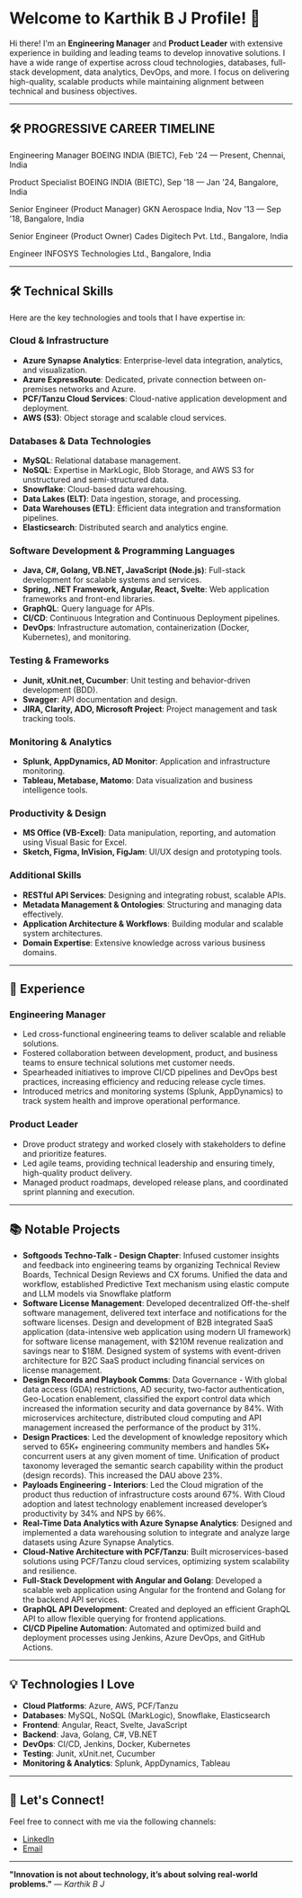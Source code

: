 # Welcome to Karthik B J Profile! 👋

Hi there! I'm an **Engineering Manager** and **Product Leader** with extensive experience in building and leading teams to develop innovative solutions. I have a wide range of expertise across cloud technologies, databases, full-stack development, data analytics, DevOps, and more. I focus on delivering high-quality, scalable products while maintaining alignment between technical and business objectives.

---
## 🛠️ **PROGRESSIVE CAREER TIMELINE**

 Engineering Manager
 BOEING INDIA (BIETC), Feb '24 — Present, Chennai, India

 Product Specialist
 BOEING INDIA (BIETC), Sep '18 — Jan '24, Bangalore, India

 Senior Engineer (Product Manager)
 GKN Aerospace India, Nov '13 — Sep '18, Bangalore, India
 
 Senior Engineer (Product Owner)
 Cades Digitech Pvt. Ltd., Bangalore, India

 Engineer
 INFOSYS Technologies Ltd., Bangalore, India
 
---

## 🛠️ **Technical Skills**

Here are the key technologies and tools that I have expertise in:

### **Cloud & Infrastructure**
- **Azure Synapse Analytics**: Enterprise-level data integration, analytics, and visualization.
- **Azure ExpressRoute**: Dedicated, private connection between on-premises networks and Azure.
- **PCF/Tanzu Cloud Services**: Cloud-native application development and deployment.
- **AWS (S3)**: Object storage and scalable cloud services.

### **Databases & Data Technologies**
- **MySQL**: Relational database management.
- **NoSQL**: Expertise in MarkLogic, Blob Storage, and AWS S3 for unstructured and semi-structured data.
- **Snowflake**: Cloud-based data warehousing.
- **Data Lakes (ELT)**: Data ingestion, storage, and processing.
- **Data Warehouses (ETL)**: Efficient data integration and transformation pipelines.
- **Elasticsearch**: Distributed search and analytics engine.
  
### **Software Development & Programming Languages**
- **Java, C#, Golang, VB.NET, JavaScript (Node.js)**: Full-stack development for scalable systems and services.
- **Spring, .NET Framework, Angular, React, Svelte**: Web application frameworks and front-end libraries.
- **GraphQL**: Query language for APIs.
- **CI/CD**: Continuous Integration and Continuous Deployment pipelines.
- **DevOps**: Infrastructure automation, containerization (Docker, Kubernetes), and monitoring.

### **Testing & Frameworks**
- **Junit, xUnit.net, Cucumber**: Unit testing and behavior-driven development (BDD).
- **Swagger**: API documentation and design.
- **JIRA, Clarity, ADO, Microsoft Project**: Project management and task tracking tools.

### **Monitoring & Analytics**
- **Splunk, AppDynamics, AD Monitor**: Application and infrastructure monitoring.
- **Tableau, Metabase, Matomo**: Data visualization and business intelligence tools.

### **Productivity & Design**
- **MS Office (VB-Excel)**: Data manipulation, reporting, and automation using Visual Basic for Excel.
- **Sketch, Figma, InVision, FigJam**: UI/UX design and prototyping tools.

### **Additional Skills**
- **RESTful API Services**: Designing and integrating robust, scalable APIs.
- **Metadata Management & Ontologies**: Structuring and managing data effectively.
- **Application Architecture & Workflows**: Building modular and scalable system architectures.
- **Domain Expertise**: Extensive knowledge across various business domains.

---

## 🚀 **Experience**

### **Engineering Manager**
- Led cross-functional engineering teams to deliver scalable and reliable solutions.
- Fostered collaboration between development, product, and business teams to ensure technical solutions met customer needs.
- Spearheaded initiatives to improve CI/CD pipelines and DevOps best practices, increasing efficiency and reducing release cycle times.
- Introduced metrics and monitoring systems (Splunk, AppDynamics) to track system health and improve operational performance.

### **Product Leader**
- Drove product strategy and worked closely with stakeholders to define and prioritize features.
- Led agile teams, providing technical leadership and ensuring timely, high-quality product delivery.
- Managed product roadmaps, developed release plans, and coordinated sprint planning and execution.

---

## 📚 **Notable Projects**

- **Softgoods Techno-Talk - Design Chapter**: Infused customer insights and feedback into engineering teams by organizing Technical Review Boards, Technical Design Reviews and CX forums. Unified the data and workflow, established Predictive Text mechanism using elastic compute and LLM models via
 Snowflake platform
- **Software License Management**: Developed decentralized Off-the-shelf software management, delivered text interface and notifications for the software licenses. Design and development of B2B integrated SaaS application (data-intensive web application using modern UI framework) for software license management, with $210M revenue realization and savings near to $18M. Designed system of systems with event-driven architecture for B2C SaaS product including financial services on license management.
- **Design Records and Playbook Comms**: Data Governance - With global data access (GDA) restrictions, AD security, two-factor authentication, Geo-Location enablement, classified the export control data which increased the information security and data governance by 84%. With microservices architecture, distributed cloud computing and API management increased the performance of the product by 31%.
- **Design Practices**:  Led the development of knowledge repository which served to 65K+ engineering community members and handles 5K+ concurrent users at any given moment of time. Unification of product taxonomy leveraged the semantic search capability within the product (design records). This increased the DAU above 23%.
- **Payloads Engineering - Interiors**: Led the Cloud migration of the product thus reduction of infrastructure costs around 67%. With Cloud adoption and latest technology enablement increased developer’s productivity by 34% and NPS by 66%.
- **Real-Time Data Analytics with Azure Synapse Analytics**: Designed and implemented a data warehousing solution to integrate and analyze large datasets using Azure Synapse Analytics.
- **Cloud-Native Architecture with PCF/Tanzu**: Built microservices-based solutions using PCF/Tanzu cloud services, optimizing system scalability and resilience.
- **Full-Stack Development with Angular and Golang**: Developed a scalable web application using Angular for the frontend and Golang for the backend API services.
- **GraphQL API Development**: Created and deployed an efficient GraphQL API to allow flexible querying for frontend applications.
- **CI/CD Pipeline Automation**: Automated and optimized build and deployment processes using Jenkins, Azure DevOps, and GitHub Actions.

---

## 💡 **Technologies I Love**

- **Cloud Platforms**: Azure, AWS, PCF/Tanzu
- **Databases**: MySQL, NoSQL (MarkLogic), Snowflake, Elasticsearch
- **Frontend**: Angular, React, Svelte, JavaScript
- **Backend**: Java, Golang, C#, VB.NET
- **DevOps**: CI/CD, Jenkins, Docker, Kubernetes
- **Testing**: Junit, xUnit.net, Cucumber
- **Monitoring & Analytics**: Splunk, AppDynamics, Tableau

---

## 🔗 **Let's Connect!**

Feel free to connect with me via the following channels:
- [LinkedIn](https://www.linkedin.com/in/karthik-bj-785ab319b)
- [Email](mailto:karthikbj1983@gmail.com)

---
**"Innovation is not about technology, it’s about solving real-world problems."** — *Karthik B J*
